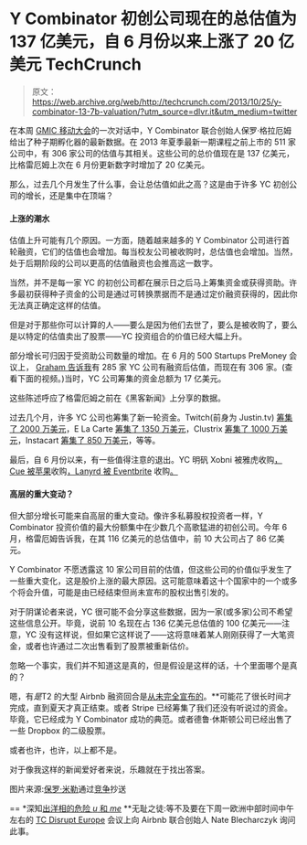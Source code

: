 # Y Combinator 初创公司现在的总估值为 137 亿美元，自 6 月份以来上涨了 20 亿美元 TechCrunch

> 原文：<https://web.archive.org/web/http://techcrunch.com/2013/10/25/y-combinator-13-7b-valuation/?utm_source=dlvr.it&utm_medium=twitter>

在本周 [GMIC 移动大会](https://web.archive.org/web/20230129055600/http://sv.thegmic.com/)的一次对话中，Y Combinator 联合创始人保罗·格拉厄姆给出了种子期孵化器的最新数据。在 2013 年夏季最新一期课程之前上市的 511 家公司中，有 306 家公司的估值与其相关。这些公司的总价值现在是 137 亿美元，比格雷厄姆上次在 6 月份更新数字时增加了 20 亿美元。

那么，过去几个月发生了什么事，会让总估值如此之高？这是由于许多 YC 初创公司的增长，还是集中在顶端？

#### 上涨的潮水

估值上升可能有几个原因。一方面，随着越来越多的 Y Combinator 公司进行首轮融资，它们的估值也会增加。每当校友公司被收购时，总估值也会增加。当然，处于后期阶段的公司以更高的估值融资也会推高这一数字。

当然，并不是每一家 YC 的初创公司都在展示日之后马上筹集资金或获得资助。许多最初获得种子资金的公司是通过可转换票据而不是通过定价融资获得的，因此你无法真正确定这样的估值。

但是对于那些你可以计算的人——要么是因为他们去世了，要么是被收购了，要么是以特定的估值卖出了股票——YC 投资组合的价值已经大幅上升。

部分增长可归因于受资助公司数量的增加。在 6 月的 500 Startups PreMoney 会议上， [Graham 告诉我](https://web.archive.org/web/20230129055600/https://techcrunch.com/2013/06/30/paul-grahams-prescription-for-vcs-move-fast-take-less-equity/)有 285 家 YC 公司有融资后估值，而现在有 306 家。(查看下面的视频。)当时，YC 公司筹集的资金总额为 17 亿美元。

这些陈述呼应了格雷厄姆之前在《黑客新闻》上分享的数据。

过去几个月，许多 YC 公司也筹集了新一轮资金。Twitch(前身为 Justin.tv) [筹集了 2000 万美元](https://web.archive.org/web/20230129055600/https://techcrunch.com/2013/09/30/game-streaming-platform-twitch-lands-20m-series-c-ahead-of-its-xbox-one-ps4-integration/)，E La Carte [筹集了 1350 万美元](https://web.archive.org/web/20230129055600/https://techcrunch.com/2013/06/24/customized-tablet-for-restaurants-e-la-carte-raises-13-5m-from-intel-capital-and-others/)，Clustrix [筹集了 1000 万美元](https://web.archive.org/web/20230129055600/http://gigaom.com/2013/08/19/clustrix-bags-10m-more-in-funding-to-keep-scaling-out-its-sql-database/)，Instacart [筹集了 850 万美元](https://web.archive.org/web/20230129055600/http://www.marketwired.com/press-release/same-day-grocery-delivery-service-instacart-partners-with-sequoia-raises-85m-series-1809907.htm)，等等。

最后，自 6 月份以来，有一些值得注意的退出。YC 明矾 Xobni 被雅虎收购[，Cue 被苹果](https://web.archive.org/web/20230129055600/https://techcrunch.com/2013/07/03/source-xobni-was-acquired-for-more-than-60-million/)收购[，Lanyrd 被 Eventbrite](https://web.archive.org/web/20230129055600/https://techcrunch.com/2013/10/03/cue-acquired-for-over-40m-likely-by-apple-to-compete-with-google-now/) 收购[。](https://web.archive.org/web/20230129055600/https://techcrunch.com/2013/09/03/eventbrite-acquires-eventioz-and-lanyrd/)

#### 高层的重大变动？

但大部分增长可能来自高层的重大变动。像许多私募股权投资者一样，Y Combinator 投资价值的最大份额集中在少数几个高歌猛进的初创公司。今年 6 月，格雷厄姆告诉我，在其 116 亿美元的总估值中，前 10 大公司占了 86 亿美元。

Y Combinator 不愿透露这 10 家公司目前的估值，但这些公司的价值似乎发生了一些重大变化，这是股价上涨的最大原因。这可能意味着这十个国家中的一个或多个将会升值，可能是由已经结束但尚未宣布的股权出售引发的。

对于阴谋论者来说，YC 很可能不会分享这些数据，因为一家(或多家)公司不希望这些信息公开。毕竟，说前 10 名现在占 136 亿美元总估值的 100 亿美元——注意，YC 没有这样说，但如果它这样说了——这将意味着某人刚刚获得了一大笔资金，或者也许通过二次出售看到了股票被重新估价。

忽略一个事实，我们并不知道这是真的，但是假设是这样的话，十个里面哪个是真的？

嗯，有*是*T2 的大型 Airbnb 融资回合是[从未完全宣布的](https://web.archive.org/web/20230129055600/http://www.bloomberg.com/news/2012-10-19/airbnb-said-to-be-raising-money-from-peter-thiel.html)。**可能花了很长时间才完成，直到夏天才真正结束。或者 Stripe 已经筹集了我们还没有听说过的资金。毕竟，它已经成为 Y Combinator 成功的典范。或者德鲁·休斯顿公司已经出售了一些 Dropbox 的二级股票。

或者也许，也许，以上都不是。

对于像我这样的新闻爱好者来说，乐趣就在于找出答案。

图片来源:[保罗·米勒](https://web.archive.org/web/20230129055600/http://www.flickr.com/photos/24928513@N00/5475205694/)通过[竞争](https://web.archive.org/web/20230129055600/http://compfight.com/)抄送

==
*深知[出洋相的危险 *u* 和 *me*](https://web.archive.org/web/20230129055600/http://uncyclopedia.wikia.com/wiki/Assume)
**无耻之徒:等不及要在下周一欧洲中部时间中午左右的 [TC Disrupt Europe](https://web.archive.org/web/20230129055600/https://techcrunch.com/events/disrupt-europe-berlin-2013/disrupteurope2013/) 会议上向 Airbnb 联合创始人 Nate Blecharczyk 询问此事。